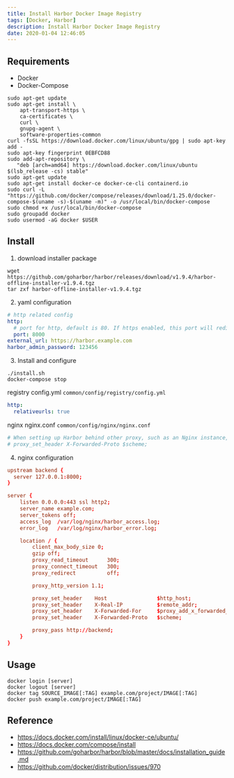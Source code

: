 ```yaml
---
title: Install Harbor Docker Image Registry
tags: [Docker, Harbor]
description: Install Harbor Docker Image Registry
date: 2020-01-04 12:46:05
---
```


## Requirements

- Docker
- Docker-Compose

```shell
sudo apt-get update
sudo apt-get install \
    apt-transport-https \
    ca-certificates \
    curl \
    gnupg-agent \
    software-properties-common
curl -fsSL https://download.docker.com/linux/ubuntu/gpg | sudo apt-key add -
sudo apt-key fingerprint 0EBFCD88
sudo add-apt-repository \
   "deb [arch=amd64] https://download.docker.com/linux/ubuntu $(lsb_release -cs) stable"
sudo apt-get update
sudo apt-get install docker-ce docker-ce-cli containerd.io
sudo curl -L "https://github.com/docker/compose/releases/download/1.25.0/docker-compose-$(uname -s)-$(uname -m)" -o /usr/local/bin/docker-compose
sudo chmod +x /usr/local/bin/docker-compose
sudo groupadd docker
sudo usermod -aG docker $USER
```

## Install

1. download installer package

```shell
wget https://github.com/goharbor/harbor/releases/download/v1.9.4/harbor-offline-installer-v1.9.4.tgz
tar zxf harbor-offline-installer-v1.9.4.tgz
```

2. yaml configuration

```yaml
# http related config
http:
  # port for http, default is 80. If https enabled, this port will redirect to https port
  port: 8000
external_url: https://harbor.example.com
harbor_admin_password: 123456
```

3. Install and configure

```shell
./install.sh
docker-compose stop
```

registry config.yml `common/config/registry/config.yml`

```yml
http:
  relativeurls: true
```

nginx nginx.conf `common/config/nginx/nginx.conf`

```conf
# When setting up Harbor behind other proxy, such as an Nginx instance, remove the below line if the proxy already has similar settings.
# proxy_set_header X-Forwarded-Proto $scheme;
```

4. nginx configuration

```conf
upstream backend {
  server 127.0.0.1:8000;
}

server {
    listen 0.0.0.0:443 ssl http2;
    server_name example.com;
    server_tokens off;
    access_log  /var/log/nginx/harbor_access.log;
    error_log   /var/log/nginx/harbor_error.log;

    location / {
        client_max_body_size 0;
        gzip off;
        proxy_read_timeout      300;
        proxy_connect_timeout   300;
        proxy_redirect          off;

        proxy_http_version 1.1;

        proxy_set_header    Host                $http_host;
        proxy_set_header    X-Real-IP           $remote_addr;
        proxy_set_header    X-Forwarded-For     $proxy_add_x_forwarded_for;
        proxy_set_header    X-Forwarded-Proto   $scheme;

        proxy_pass http://backend;
    }
}
```

## Usage

```shell
docker login [server]
docker logout [server]
docker tag SOURCE_IMAGE[:TAG] example.com/project/IMAGE[:TAG]
docker push example.com/project/IMAGE[:TAG]
```

## Reference

- https://docs.docker.com/install/linux/docker-ce/ubuntu/
- https://docs.docker.com/compose/install
- https://github.com/goharbor/harbor/blob/master/docs/installation_guide.md
- https://github.com/docker/distribution/issues/970
